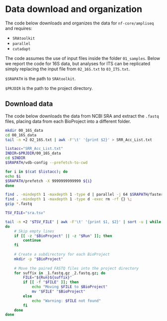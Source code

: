 # Data download and organization

The code below downloads and organizes the data for `nf-core/ampliseq` and requires:
* `SRAtoolkit`
* `parallel`
* `cutadapt`

The code assumes the use of input files inside the folder `01_samples`. Below we report the code for 16S data, but analyses for ITS can be replicated simply replacing the input file from `02_16S.txt` to `03_ITS.txt`.

`$SRAPATH` is the path to `SRAtoolkit`.

`$PRJDIR` is the path to the project directory.

## Download data

The code below downloads the data from NCBI SRA and extract the `.fastq` files, placing data from each BioProject into a different folder.

```bash
mkdir 00_16S_data
cd 00_16S_data
tail -n +2 02_16S.txt | awk -F'\t' '{print $2}' > SRR_Acc_List.txt

listacc="SRR_Acc_List.txt"
INDIR=$PRJDIR/00_16S_data
cd $INDIR
$SRAPATH/vdb-config --prefetch-to-cwd

for i in $(cat $listacc); do
echo $i
$SRAPATH/prefetch -X 9999999999999 ${i}
done

find . -mindepth 1 -maxdepth 1 -type d | parallel -j 64 $SRAPATH/fasterq-dump --split-3 {}/{}\.sra
find . -mindepth 1 -maxdepth 1 -type d -exec rm -rf {} \;
gzip *.fastq

TSV_FILE="sra.tsv"

tail -n +2 "$TSV_FILE" | awk -F'\t' '{print $1, $2}' | sort -u | while read -r BioProject Run;
do
    # Skip empty lines
    if [[ -z "$BioProject" || -z "$Run" ]]; then
        continue
    fi
    
    # Create a subdirectory for each BioProject
    mkdir -p "$BioProject"
    
    # Move the paired FASTQ files into the project directory
    for suffix in _1.fastq.gz _2.fastq.gz; do
        FILE="${Run}${suffix}"
        if [[ -f "$FILE" ]]; then
            echo "Moving $FILE to $BioProject"
            mv "$FILE" "$BioProject"
        else
            echo "Warning: $FILE not found"
        fi
    done
done
```
